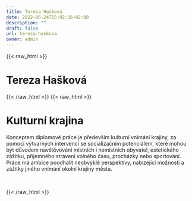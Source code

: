 ```yaml
---
title: Tereza Hašková
date: 2022-06-24T15:02:56+02:00
description: ""
draft: false
url: tereza-haskova
owner: admin
---
```

{{< raw_html >}}
<h1 id="tereza-ha&scaron;kov&aacute;">Tereza Ha&scaron;kov&aacute;</h1>
{{< /raw_html >}}
<!-- SECTION BREAK -->
{{< raw_html >}}
<h1 class="b-detail__title">Kulturn&iacute; krajina</h1>
<p>Konceptem diplomov&eacute; pr&aacute;ce je předev&scaron;&iacute;m kulturn&iacute; vn&iacute;m&aacute;n&iacute; krajiny, za pomoc&iacute; v&yacute;tvarn&yacute;ch intervenc&iacute; se socializačn&iacute;m potenci&aacute;lem, kter&eacute; mohou b&yacute;t důvodem nav&scaron;těvov&aacute;n&iacute; m&iacute;stn&iacute;ch i nem&iacute;stn&iacute;ch obyvatel, estetick&eacute;ho z&aacute;žitku, př&iacute;jemn&eacute;ho str&aacute;ven&iacute; voln&eacute;ho času, proch&aacute;zky nebo sportov&aacute;n&iacute;. Pr&aacute;ce m&aacute; ambice poodhalit neobvykl&eacute; perspektivy, nab&iacute;zej&iacute;c&iacute; možnosti a z&aacute;žitky jin&eacute;ho vn&iacute;m&aacute;n&iacute; okoln&iacute; krajiny města.</p>
<p>&nbsp;</p>
{{< /raw_html >}}
